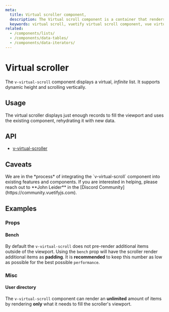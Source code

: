 ```yaml
---
meta:
  title: Virtual scroller component,
  description: The Virtual scroll component is a container that renders only visible elements. It is useful when in need to display large amount of uniform data.,
  keywords: virtual scroll, vuetify virtual scroll component, vue virtual scroll component, v-virtual-scroll component
related:
  - /components/lists/
  - /components/data-tables/
  - /components/data-iterators/
---
```


# Virtual scroller

The `v-virtual-scroll` component displays a virtual, *infinite* list. It supports dynamic height and scrolling vertically.

<entry-ad />

## Usage

The virtual scroller displays just enough records to fill the viewport and uses the existing component, rehydrating it with new data.

<usage name="v-virtual-scroller" />

## API

- [v-virtual-scroller](../../api/v-virtual-scroller)

## Caveats

<alert type="info">
  We are in the *process* of integrating the `v-virtual-scroll` component into existing features and components. If you are interested in helping, please reach out to **John Leider** in the [Discord Community](https://community.vuetifyjs.com).
</alert>

## Examples

### Props

#### Bench

By default the `v-virtual-scroll` does not pre-render additional items outside of the viewport. Using the `bench` prop will have the scroller render additional items as **padding**. It is **recommended** to keep this number as low as possible for the best possible `performance`.

<example file="v-virtual-scroller/prop-bench" />

### Misc

#### User directory

The `v-virtual-scroll` component can render an __unlimited__ amount of items by rendering **only** what it needs to fill the scroller's viewport.

<example file="v-virtual-scroller/misc-user-directory" />

<backmatter />
